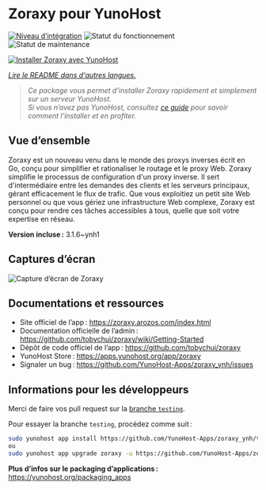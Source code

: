 <!--
Nota bene : ce README est automatiquement généré par <https://github.com/YunoHost/apps/tree/master/tools/readme_generator>
Il NE doit PAS être modifié à la main.
-->

# Zoraxy pour YunoHost

[![Niveau d’intégration](https://apps.yunohost.org/badge/integration/zoraxy)](https://ci-apps.yunohost.org/ci/apps/zoraxy/)
![Statut du fonctionnement](https://apps.yunohost.org/badge/state/zoraxy)
![Statut de maintenance](https://apps.yunohost.org/badge/maintained/zoraxy)

[![Installer Zoraxy avec YunoHost](https://install-app.yunohost.org/install-with-yunohost.svg)](https://install-app.yunohost.org/?app=zoraxy)

*[Lire le README dans d'autres langues.](./ALL_README.md)*

> *Ce package vous permet d’installer Zoraxy rapidement et simplement sur un serveur YunoHost.*  
> *Si vous n’avez pas YunoHost, consultez [ce guide](https://yunohost.org/install) pour savoir comment l’installer et en profiter.*

## Vue d’ensemble

Zoraxy est un nouveau venu dans le monde des proxys inverses écrit en Go, conçu pour simplifier et rationaliser le routage et le proxy Web. Zoraxy simplifie le processus de configuration d'un proxy inverse. Il sert d'intermédiaire entre les demandes des clients et les serveurs principaux, gérant efficacement le flux de trafic. Que vous exploitiez un petit site Web personnel ou que vous gériez une infrastructure Web complexe, Zoraxy est conçu pour rendre ces tâches accessibles à tous, quelle que soit votre expertise en réseau.


**Version incluse :** 3.1.6~ynh1

## Captures d’écran

![Capture d’écran de Zoraxy](./doc/screenshots/screenshot.png)

## Documentations et ressources

- Site officiel de l’app : <https://zoraxy.arozos.com/index.html>
- Documentation officielle de l’admin : <https://github.com/tobychui/zoraxy/wiki/Getting-Started>
- Dépôt de code officiel de l’app : <https://github.com/tobychui/zoraxy>
- YunoHost Store : <https://apps.yunohost.org/app/zoraxy>
- Signaler un bug : <https://github.com/YunoHost-Apps/zoraxy_ynh/issues>

## Informations pour les développeurs

Merci de faire vos pull request sur la [branche `testing`](https://github.com/YunoHost-Apps/zoraxy_ynh/tree/testing).

Pour essayer la branche `testing`, procédez comme suit :

```bash
sudo yunohost app install https://github.com/YunoHost-Apps/zoraxy_ynh/tree/testing --debug
ou
sudo yunohost app upgrade zoraxy -u https://github.com/YunoHost-Apps/zoraxy_ynh/tree/testing --debug
```

**Plus d’infos sur le packaging d’applications :** <https://yunohost.org/packaging_apps>
